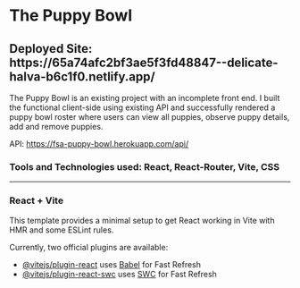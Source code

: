 # The Puppy Bowl

<h2>Deployed Site: https://65a74afc2bf3ae5f3fd48847--delicate-halva-b6c1f0.netlify.app/ </h2>

<div>
The Puppy Bowl is an existing project with an incomplete front end. I built the functional client-side using existing API and successfully rendered a puppy bowl roster where users can view all puppies, observe puppy details, add and remove puppies. 

API:  https://fsa-puppy-bowl.herokuapp.com/api/

</div>

<h3>Tools and Technologies used: React, React-Router, Vite, CSS </h3> 

----------------------------------------------------------------------------------------------------------------------------------------------------------
<h3> React + Vite </h3>

This template provides a minimal setup to get React working in Vite with HMR and some ESLint rules.

Currently, two official plugins are available:

- [@vitejs/plugin-react](https://github.com/vitejs/vite-plugin-react/blob/main/packages/plugin-react/README.md) uses [Babel](https://babeljs.io/) for Fast Refresh
- [@vitejs/plugin-react-swc](https://github.com/vitejs/vite-plugin-react-swc) uses [SWC](https://swc.rs/) for Fast Refresh
